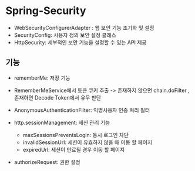 # Spring-Security

* WebSecurityConfigurerAdapter : 웹 보안 기능 초기화 및 설정
* SecurityConfig: 사용자 정의 보안 설정 클래스
* HttpSecurity: 세부적인 보안 기능을 설정할 수 있는 API 제공

## 기능
* rememberMe: 저장 기능
* RememberMeService에서 토큰 쿠키 추출 -> 존재하지 않으면 chain.doFilter , 존재하면 Decode Token에서 유무 판단

* AnonymousAuthenticationFilter: 익명사용자 인증 처리 필터
* http.sessionManagement: 세션 관리 기능
  + maxSessionsPreventsLogin: 동시 로그인 차단
  + invalidSessionUrl: 세션이 유효하지 않을 때 이동 할 페이지
  + expiredUrl: 세션이 만료될 경우 이동 할 페이지

* authorizeRequest: 권한 설정
